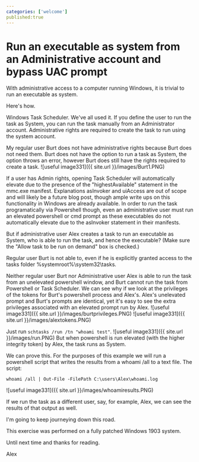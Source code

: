 ```yaml
---
categories: ['welcome']
published:true
---
```



# Run an executable as system from an Administrative account and bypass UAC prompt

With administrative access to a computer running Windows, it is trivial to run an executable as system. 

Here's how.

Windows Task Scheduler. We've all used it. If you define the user to run the task as System, you can run the task manually from an Administrator account. Administrative rights are required to create the task to run using the system account.

My regular user Burt does not have administrative rights because Burt does not need them. Burt does not have the option to run a task as System, the option throws an error, however Burt does still have the rights required to create a task.
![useful image331]({{ site.url }}/images/Burt1.PNG)

If a user has Admin rights, opening Task Scheduler will automatically elevate due to the presence of the "highestAvailable" statement in the mmc.exe manifest. Explanations asInvoker and uiAccess are out of scope and will likely be a future blog post, though ample write ups on this functionality in Windows are already available.
In order to run the task programatically via Powershell though, even an administrative user must run an elevated powershell or cmd prompt as these executables do not automatically elevate due to the asInvoker statement in their manifests.

But if administrative user Alex creates a task to run an executable as System, who is able to run the task, and hence the executable? (Make sure the "Allow task to be run on demand" box is checked.)

Regular user Burt is not able to, even if he is explicitly granted access to the tasks folder %systemroot%\system32\tasks. 

Neither regular user Burt nor Administrative user Alex is able to run the task from an unelevated powershell window, and Burt cannot run the task from Powershell or Task Scheduler.
We can see why if we look at the privileges of the tokens for Burt's powershell process and Alex's. Alex's unelevated prompt and Burt's prompts are identical, yet it's easy to see the extra privileges associated with an elevated prompt run by Alex.
![useful image331]({{ site.url }}/images/burtprivileges.PNG)
![useful image331]({{ site.url }}/images/alextokens.PNG)


Just run `schtasks /run /tn "whoami test"`.
![useful image331]({{ site.url }}/images/run.PNG)
But when powershell is run elevated (with the higher integrity token) by Alex, the task runs as System. 

We can prove this. For the purposes of this example we will run a powershell script that writes the results from a whoami /all to a text file. 
The script:

`whoami /all | Out-File -FilePath C:\users\Alex\whoami.log`


![useful image331]({{ site.url }}/images/whoamiresults.PNG)

If we run the task as a different user, say, for example, Alex, we can see the results of that output as well.


I'm going to keep journeying down this road.

This exercise was performed on a fully patched Windows 1903 system.

Until next time and thanks for reading.


Alex

